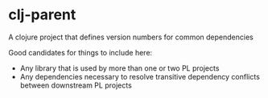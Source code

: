 # clj-parent
A clojure project that defines version numbers for common dependencies

Good candidates for things to include here:

* Any library that is used by more than one or two PL projects
* Any dependencies necessary to resolve transitive dependency conflicts between downstream PL projects
